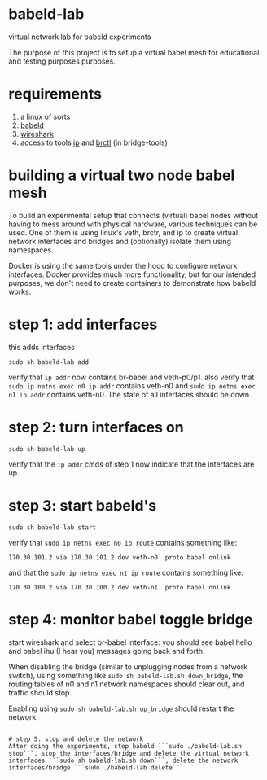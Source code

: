# babeld-lab
virtual network lab for babeld experiments

The purpose of this project is to setup a virtual babel mesh for educational and testing purposes purposes. 

# requirements
1. a linux of sorts
2. [babeld](https://github.com/jech/babeld)
3. [wireshark](https://wireshark.org)
4. access to tools [ip](http://man7.org/linux/man-pages/man8/ip.8.html) and [brctl](https://linux.die.net/man/8/brctl) (in bridge-tools) 

# building a virtual two node babel mesh
To build an experimental setup that connects (virtual) babel nodes without having to mess around with physical hardware, various techniques can be used. One of them is using linux's veth, brctr, and ip to create virtual network interfaces and bridges and (optionally) isolate them using namespaces. 

Docker is using the same tools under the hood to configure network interfaces. Docker provides much more functionality, but for our intended purposes, we don't need to create containers to demonstrate how babeld works.

# step 1: add interfaces
this adds interfaces

```
sudo sh babeld-lab add
```
verify that ```ip addr``` now contains br-babel and veth-p0/p1.
also verify that ```sudo ip netns exec n0 ip addr``` contains veth-n0 and ```sudo ip netns exec n1 ip addr``` contains veth-n0. The state of all interfaces should be down.

# step 2: turn interfaces on
```
sudo sh babeld-lab up
```
verify that the ```ip addr``` cmds of step 1 now indicate that the interfaces are up.

# step 3: start babeld's
```
sudo sh babeld-lab start
```
verify that ```sudo ip netns exec n0 ip route``` contains something like:
```
170.30.101.2 via 170.30.101.2 dev veth-n0  proto babel onlink
``` 
and that the ```sudo ip netns exec n1 ip route``` contains something like:
```
170.30.100.2 via 170.30.100.2 dev veth-n1  proto babel onlink 
```

# step 4: monitor babel toggle bridge
start wireshark and select br-babel interface: you should see babel hello and babel ihu (I hear you) messages going back and forth.

When disabling the bridge (similar to unplugging nodes from a network switch), using something like ```sudo sh babeld-lab.sh down_bridge```, the routing tables of n0 and n1 network namespaces should clear out, and traffic should stop.

Enabling using ```sudo sh babeld-lab.sh up_bridge``` should restart the network.

```

# step 5: stop and delete the network 
After doing the experiments, stop babeld ```sudo ./babeld-lab.sh stop```, stop the interfaces/bridge and delete the virtual network interfaces ```sudo sh babeld-lab.sh down```, delete the network interfaces/bridge ```sudo ./babeld-lab delete```


